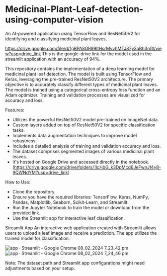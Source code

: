 
# Medicinal-Plant-Leaf-detection-using-computer-vision
An AI-powered application using TensorFlow and ResNet50V2 for identifying and classifying medicinal plant leaves.

https://drive.google.com/file/d/1gBPA8GR99ltHsrMvvhMTJ87y3aBh3nGl/view?usp=drive_link
This is the google-drive link for the model used in the streamlit application with an accuracy of 94%.

This repository contains the implementation of a deep learning model for medicinal plant leaf detection. The model is built using TensorFlow and Keras, leveraging the pre-trained ResNet50V2 architecture. The primary objective is to accurately classify different types of medicinal plant leaves. The model is trained using a categorical cross-entropy loss function and an Adam optimizer. Training and validation processes are visualized for accuracy and loss.

Features:
- Utilizes the powerful ResNet50V2 model pre-trained on ImageNet data.
- Custom layers added on top of ResNet50V2 for specific classification tasks.
- Implements data augmentation techniques to improve model robustness.
- Includes a detailed analysis of training and validation accuracy and loss.
- The dataset comprises segmented images of various medicinal plant leaves.
- It's hosted on Google Drive and accessed directly in the notebook. (https://drive.google.com/drive/folders/1IcHbG_k3DpMcd6JeFwnJf4y8-9QWNdYM?usp=drive_link)

How to Use:
- Clone the repository.
- Ensure you have the required libraries: TensorFlow, Keras, NumPy, Pandas, Matplotlib, Seaborn, Scikit-Learn, and Streamlit.
- Run the Jupyter Notebook to train the model or download from the provided link.
- Use the Streamlit app for interactive leaf classification.

Streamlit App
An interactive web application created with Streamlit allows users to upload a leaf image and receive a prediction. The app utilizes the trained model for classification.


![app · Streamlit - Google Chrome 08_02_2024 7_23_42 pm](https://github.com/chussboi96/Medicinal-Plant-Leaf-detection-using-computer-vision/assets/103335581/df3f6a14-4b00-40bc-99c2-7bf7aeefb971)
![app · Streamlit - Google Chrome 08_02_2024 7_24_46 pm](https://github.com/chussboi96/Medicinal-Plant-Leaf-detection-using-computer-vision/assets/103335581/f0ce8bbd-3d93-413c-9c53-583b0141cf77)


Note:
The dataset path and Streamlit app configurations might need adjustments based on your setup.
